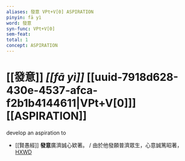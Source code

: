 ```yaml
---
aliases: 發意 VPt+V[0] ASPIRATION
pinyin: fā yì
word: 發意
syn-func: VPt+V[0]
sem-feat: 
total: 1
concept: ASPIRATION 
---
```

# [[發意]] *[[fā yì]]*  [[uuid-7918d628-430e-4537-afca-f2b1b4144611|VPt+V[0]]] [[ASPIRATION]]
develop an aspiration to
 - [[賢愚經]] **發意**廣濟誠心欵著。 / 由於他發願普濟眾生，心意誠篤昭著，[HXWD](https://hxwd.org/textview.html?location=KR6b0059_T_003-0371c.19)